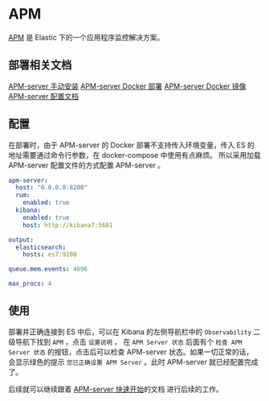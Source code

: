# APM

[APM](https://www.elastic.co/guide/en/apm/get-started/7.12/index.html) 是 Elastic 下的一个应用程序监控解决方案。

## 部署相关文档

[APM-server 手动安装](https://www.elastic.co/guide/en/apm/server/7.12/installing.html)
[APM-server Docker 部署](https://www.elastic.co/guide/en/apm/server/7.12/running-on-docker.html)
[APM-server Docker 镜像](https://hub.docker.com/_/apm-server)
[APM-server 配置文档](https://www.elastic.co/guide/en/apm/server/7.12/configuration-process.html)

## 配置

在部署时，由于 APM-server 的 Docker 部署不支持传入环境变量，传入 ES 的地址需要通过命令行参数，在 docker-compose 中使用有点麻烦。
所以采用加载 APM-server 配置文件的方式配置 APM-server 。

```yaml
apm-server:
  host: "0.0.0.0:8200"
  rum:
    enabled: true
  kibana:
    enabled: true
    host: http://kibana7:5601

output:
  elasticsearch:
    hosts: es7:9200

queue.mem.events: 4096

max_procs: 4
```

## 使用

部署并正确连接到 ES 中后，可以在 Kibana 的左侧导航栏中的 `Observability` 二级导航下找到 `APM` ，点击 `设置说明` ，
在 `APM Server 状态` 后面有个 `检查 APM Server 状态` 的按钮，点击后可以检查 APM-server 状态。如果一切正常的话，
会显示绿色的提示 `您已正确设置 APM Server` 。此时 APM-server 就已经配置完成了。

后续就可以继续跟着 [APM-server 快速开始](https://www.elastic.co/guide/en/apm/get-started/current/install-and-run.html)的文档
进行后续的工作。
